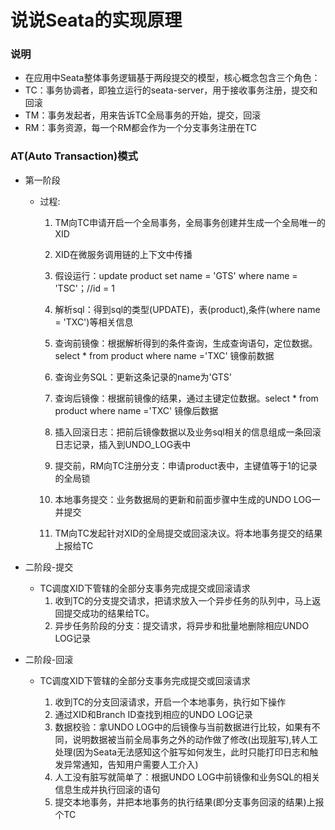 # 说说Seata的实现原理
### 说明

- 在应用中Seata整体事务逻辑基于两段提交的模型，核心概念包含三个角色：
- TC：事务协调者，即独立运行的seata-server，用于接收事务注册，提交和回滚
- TM：事务发起者，用来告诉TC全局事务的开始，提交，回滚
- RM：事务资源，每一个RM都会作为一个分支事务注册在TC

### AT(Auto Transaction)模式
- 第一阶段

  - 过程:
    1. TM向TC申请开启一个全局事务，全局事务创建并生成一个全局唯一的XID
    1. XID在微服务调用链的上下文中传播
    1. 假设运行：update product set name = 'GTS' where name = 'TSC'；//id = 1
    1. 解析sql：得到sql的类型(UPDATE)，表(product),条件(where name = 'TXC')等相关信息
    1. 查询前镜像：根据解析得到的条件查询，生成查询语句，定位数据。select * from product where name ='TXC' 镜像前数据
    1. 查询业务SQL：更新这条记录的name为'GTS'
    1. 查询后镜像：根据前镜像的结果，通过主键定位数据。select * from product where name ='TXC'  镜像后数据
    1. 插入回滚日志：把前后镜像数据以及业务sql相关的信息组成一条回滚日志记录，插入到UNDO_LOG表中

    1. 提交前，RM向TC注册分支：申请product表中，主键值等于1的记录的全局锁
    1. 本地事务提交：业务数据局的更新和前面步骤中生成的UNDO LOG一并提交
    1. TM向TC发起针对XID的全局提交或回滚决议。将本地事务提交的结果上报给TC

- 二阶段-提交
  - TC调度XID下管辖的全部分支事务完成提交或回滚请求
    1. 收到TC的分支提交请求，把请求放入一个异步任务的队列中，马上返回提交成功的结果给TC。
    1. 异步任务阶段的分支：提交请求，将异步和批量地删除相应UNDO LOG记录

- 二阶段-回滚
   - TC调度XID下管辖的全部分支事务完成提交或回滚请求

     1. 收到TC的分支回滚请求，开启一个本地事务，执行如下操作
     1. 通过XID和Branch ID查找到相应的UNDO LOG记录
     1. 数据校验：拿UNDO LOG中的后镜像与当前数据进行比较，如果有不同，说明数据被当前全局事务之外的动作做了修改(出现脏写),转人工处理(因为Seata无法感知这个脏写如何发生，此时只能打印日志和触发异常通知，告知用户需要人工介入)
     1. 人工没有脏写就简单了：根据UNDO LOG中前镜像和业务SQL的相关信息生成并执行回滚的语句
     1. 提交本地事务，并把本地事务的执行结果(即分支事务回滚的结果)上报个TC